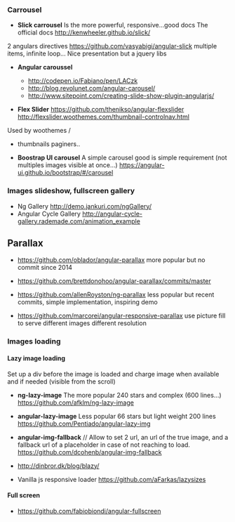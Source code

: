 ### Carrousel

* **Slick carrousel** 
Is the more powerful, responsive...good docs
The official docs
http://kenwheeler.github.io/slick/

2 angulars directives
https://github.com/vasyabigi/angular-slick
multiple items, infinite loop...
Nice presentation but a jquery libs

* **Angular caroussel**  
    * http://codepen.io/Fabiano/pen/LACzk
    * http://blog.revolunet.com/angular-carousel/
    * http://www.sitepoint.com/creating-slide-show-plugin-angularjs/

* **Flex Slider**
https://github.com/thenikso/angular-flexslider
http://flexslider.woothemes.com/thumbnail-controlnav.html

Used by woothemes / 
* thumbnails paginers..

* **Boostrap UI carousel**
A simple carousel good is simple requirement (not multiples images visible at once...)
https://angular-ui.github.io/bootstrap/#/carousel

### Images slideshow, fullscreen gallery 

* Ng Gallery 
http://demo.jankuri.com/ngGallery/
* Angular Cycle Gallery
http://angular-cycle-gallery.rademade.com/animation_example

## Parallax 

* https://github.com/oblador/angular-parallax more popular but no commit since 2014

* https://github.com/brettdonohoo/angular-parallax/commits/master

* https://github.com/allenRoyston/ng-parallax less popular but recent commits, simple implementation, inspiring demo 

* https://github.com/marcorei/angular-responsive-parallax use picture fill to serve different images different resolution 

### Images loading 

#### Lazy image loading 

Set up a div before the image is loaded and charge image when available and if needed (visible from the scroll)

* **ng-lazy-image** The more popular 240 stars and complex (600 lines...)
https://github.com/afklm/ng-lazy-image

* **angular-lazy-image** Less popular 66 stars but light weight 200 lines
https://github.com/Pentiado/angular-lazy-img

* **angular-img-fallback** // Allow to set 2 url, an url of the true image, and a fallback url of a placeholder in case of not reaching to load.
https://github.com/dcohenb/angular-img-fallback

* http://dinbror.dk/blog/blazy/

* Vanilla js responsive loader
https://github.com/aFarkas/lazysizes


#### Full screen 

* https://github.com/fabiobiondi/angular-fullscreen